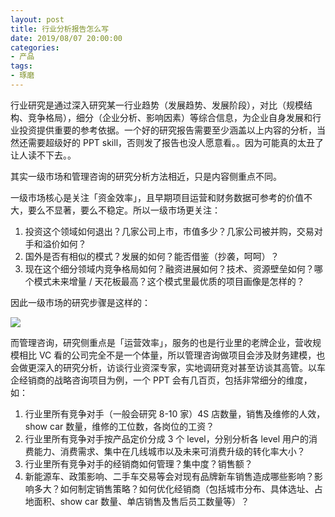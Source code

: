 ```yaml
---
layout: post
title: 行业分析报告怎么写
date: 2019/08/07 20:00:00
categories:
- 产品
tags:
- 琢磨
---
```


行业研究是通过深入研究某一行业趋势（发展趋势、发展阶段），对比（规模结构、竞争格局），细分（企业分析、影响因素）等综合信息，为企业自身发展和行业投资提供重要的参考依据。一个好的研究报告需要至少涵盖以上内容的分析，当然还需要超级好的 PPT skill，否则发了报告也没人愿意看。。因为可能真的太丑了让人读不下去。。

其实一级市场和管理咨询的研究分析方法相近，只是内容侧重点不同。

一级市场核心是关注「资金效率」，且早期项目运营和财务数据可参考的价值不大，要么不显著，要么不稳定。所以一级市场更关注：

1. 投资这个领域如何退出？几家公司上市，市值多少？几家公司被并购，交易对手和溢价如何？
2. 国外是否有相似的模式？发展的如何？能否借鉴（抄袭，呵呵）？
3. 现在这个细分领域内竞争格局如何？融资进展如何？技术、资源壁垒如何？哪个模式未来增量 / 天花板最高？这个模式里最优质的项目画像是怎样的？

因此一级市场的研究步骤是这样的：

![](http://pics.naaln.com/blog/2019-08-08-013136.jpg-basicBlog)

而管理咨询，研究侧重点是「运营效率」，服务的也是行业里的老牌企业，营收规模相比 VC 看的公司完全不是一个体量，所以管理咨询做项目会涉及财务建模，也会做更深入的研究分析，访谈行业资深专家，实地调研竞对甚至访谈其高管。以车企经销商的战略咨询项目为例，一个 PPT 会有几百页，包括非常细分的维度，如：

1. 行业里所有竞争对手（一般会研究 8-10 家）4S 店数量，销售及维修的人效，show car 数量，维修的工位数，各岗位的工资？
2. 行业里所有竞争对手按产品定价分成 3 个 level，分别分析各 level 用户的消费能力、消费需求、集中在几线城市以及未来可消费升级的转化率大小？
3. 行业里所有竞争对手的经销商如何管理？集中度？销售额？
4. 新能源车、政策影响、二手车交易等会对现有品牌新车销售造成哪些影响？影响多大？如何制定销售策略？如何优化经销商（包括城市分布、具体选址、占地面积、show car 数量、单店销售及售后员工数量等）？